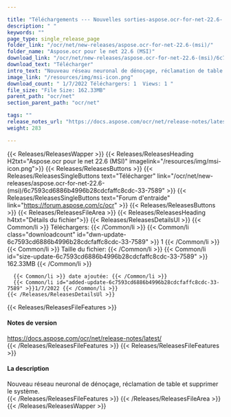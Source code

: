 ```yaml
---

title: "Téléchargements --- Nouvelles sorties-aspose.ocr-for-net-22.6- (MSI)"
description: " "
keywords: ""
page_type: single_release_page
folder_link: "/ocr/net/new-releases/aspose.ocr-for-net-22.6-(msi)/"
folder_name: "Aspose.ocr pour le net 22.6 (MSI)"
download_link: "/ocr/net/new-releases/aspose.ocr-for-net-22.6-(msi)/6c7593cd6886b4996b28cdcfaffc8cdc-33-7589"
download_text: "Télécharger"
intro_text: "Nouveau réseau neuronal de dénoçage, réclamation de table et supprimer le système."
image_link: "/resources/img/msi-icon.png"
download_count: " 1/7/2022 Téléchargers: 1  Views: 1 "
file_size: "File Size: 162.33MB"
parent_path: "ocr/net"
section_parent_path: "ocr/net"

tags: ""
release_notes_url: "https://docs.aspose.com/ocr/net/release-notes/latest/"
weight: 283

---
```


{{< Releases/ReleasesWapper >}}
  {{< Releases/ReleasesHeading H2txt="Aspose.ocr pour le net 22.6 (MSI)" imagelink="/resources/img/msi-icon.png">}}
  {{< Releases/ReleasesButtons >}}
    {{< Releases/ReleasesSingleButtons text="Télécharger" link="/ocr/net/new-releases/aspose.ocr-for-net-22.6-(msi)/6c7593cd6886b4996b28cdcfaffc8cdc-33-7589" >}}
    {{< Releases/ReleasesSingleButtons text="Forum d'entraide" link="https://forum.aspose.com/c/ocr" >}}
  {{< Releases/ReleasesButtons >}}
  {{< Releases/ReleasesFileArea >}}
    {{< Releases/ReleasesHeading h4txt="Détails du fichier">}}
    {{< Releases/ReleasesDetailsUl >}}
      {{< Common/li >}} Téléchargers: {{< /Common/li >}}
      {{< Common/li class="downloadcount" id="dwn-update-6c7593cd6886b4996b28cdcfaffc8cdc-33-7589" >}} 1 {{< /Common/li >}}
      {{< Common/li >}} Taille du fichier: {{< /Common/li >}}
      {{< Common/li id="size-update-6c7593cd6886b4996b28cdcfaffc8cdc-33-7589" >}} 162.33MB {{< /Common/li >}}

      {{< Common/li >}} date ajoutée: {{< /Common/li >}}
      {{< Common/li id="added-update-6c7593cd6886b4996b28cdcfaffc8cdc-33-7589" >}}1/7/2022 {{< /Common/li >}}
    {{< /Releases/ReleasesDetailsUl >}}

  {{< Releases/ReleasesFileFeatures >}}
      <h4>Notes de version</h4><div><a href='https://docs.aspose.com/ocr/net/release-notes/latest/'>https://docs.aspose.com/ocr/net/release-notes/latest/</a></div>
  {{< /Releases/ReleasesFileFeatures >}}
  {{< Releases/ReleasesFileFeatures >}}
      <h4>La description</h4><div class="HTMLDescription">Nouveau réseau neuronal de dénoçage, réclamation de table et supprimer le système.</div>
  {{< /Releases/ReleasesFileFeatures >}}
 {{< /Releases/ReleasesFileArea >}}
{{< /Releases/ReleasesWapper >}}


